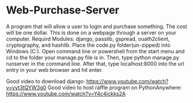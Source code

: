 # Web-Purchase-Server
A program that will allow a user to login and purchase something. The cost will be one dollar. This is done on a webpage through a server on your computer. 
Requird Modules: django, passlib, gspread, ouath2client, cryptography, and hashlib.
Place the code.py folder(un-zipped) into Windows (C:). Open command line or powershell from the start menu and cd to the folder your manage.py file is in. Then, type python manage.py runserver in the command line. After that, type localhost:8000 into the url entry  in your web browser and hit enter.

Good video to download django: https://www.youtube.com/watch?v=yyt3tQYW3g0
Good video to host raffle program on PythonAnywhere: https://www.youtube.com/watch?v=Y4c4ickks2A
